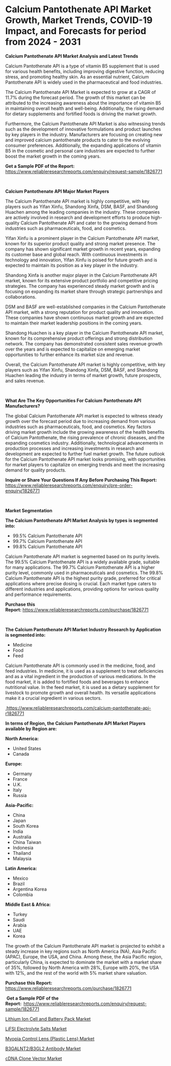 <p><h1>Calcium Pantothenate API Market Growth, Market Trends, COVID-19 Impact, and Forecasts for period from 2024 - 2031</h1></p><p><strong>Calcium Pantothenate API Market Analysis and Latest Trends</strong></p>
<p><p>Calcium Pantothenate API is a type of vitamin B5 supplement that is used for various health benefits, including improving digestive function, reducing stress, and promoting healthy skin. As an essential nutrient, Calcium Pantothenate API is widely used in the pharmaceutical and food industries.</p><p>The Calcium Pantothenate API Market is expected to grow at a CAGR of 11.7% during the forecast period. The growth of this market can be attributed to the increasing awareness about the importance of vitamin B5 in maintaining overall health and well-being. Additionally, the rising demand for dietary supplements and fortified foods is driving the market growth.</p><p>Furthermore, the Calcium Pantothenate API Market is also witnessing trends such as the development of innovative formulations and product launches by key players in the industry. Manufacturers are focusing on creating new and improved calcium pantothenate products to cater to the evolving consumer preferences. Additionally, the expanding applications of vitamin B5 in the cosmetic and personal care industries are expected to further boost the market growth in the coming years.</p></p>
<p><strong>Get a Sample PDF of the Report:&nbsp;</strong> <a href="https://www.reliableresearchreports.com/enquiry/request-sample/1826771">https://www.reliableresearchreports.com/enquiry/request-sample/1826771</a></p>
<p>&nbsp;</p>
<p><strong>Calcium Pantothenate API Major Market Players</strong></p>
<p><p>The Calcium Pantothenate API market is highly competitive, with key players such as Yifan Xinfu, Shandong Xinfa, DSM, BASF, and Shandong Huachen among the leading companies in the industry. These companies are actively involved in research and development efforts to produce high-quality Calcium Pantothenate API and cater to the growing demand from industries such as pharmaceuticals, food, and cosmetics.</p><p>Yifan Xinfu is a prominent player in the Calcium Pantothenate API market, known for its superior product quality and strong market presence. The company has shown significant market growth in recent years, expanding its customer base and global reach. With continuous investments in technology and innovation, Yifan Xinfu is poised for future growth and is expected to maintain its position as a key player in the industry.</p><p>Shandong Xinfa is another major player in the Calcium Pantothenate API market, known for its extensive product portfolio and competitive pricing strategies. The company has experienced steady market growth and is focusing on expanding its market share through strategic partnerships and collaborations.</p><p>DSM and BASF are well-established companies in the Calcium Pantothenate API market, with a strong reputation for product quality and innovation. These companies have shown continuous market growth and are expected to maintain their market leadership positions in the coming years.</p><p>Shandong Huachen is a key player in the Calcium Pantothenate API market, known for its comprehensive product offerings and strong distribution network. The company has demonstrated consistent sales revenue growth over the years and is expected to capitalize on emerging market opportunities to further enhance its market size and revenue.</p><p>Overall, the Calcium Pantothenate API market is highly competitive, with key players such as Yifan Xinfu, Shandong Xinfa, DSM, BASF, and Shandong Huachen leading the industry in terms of market growth, future prospects, and sales revenue.</p></p>
<p>&nbsp;</p>
<p><strong>What Are The Key Opportunities For Calcium Pantothenate API Manufacturers?</strong></p>
<p><p>The global Calcium Pantothenate API market is expected to witness steady growth over the forecast period due to increasing demand from various industries such as pharmaceuticals, food, and cosmetics. Key factors driving market growth include the growing awareness of the health benefits of Calcium Pantothenate, the rising prevalence of chronic diseases, and the expanding cosmetics industry. Additionally, technological advancements in production processes and increasing investments in research and development are expected to further fuel market growth. The future outlook for the Calcium Pantothenate API market looks promising, with opportunities for market players to capitalize on emerging trends and meet the increasing demand for quality products.</p></p>
<p><strong>Inquire or Share Your Questions If Any Before Purchasing This Report:</strong> <a href="https://www.reliableresearchreports.com/enquiry/pre-order-enquiry/1826771">https://www.reliableresearchreports.com/enquiry/pre-order-enquiry/1826771</a></p>
<p>&nbsp;</p>
<p><strong>Market Segmentation</strong></p>
<p><strong>The Calcium Pantothenate API Market Analysis by types is segmented into:</strong></p>
<p><ul><li>99.5% Calcium Pantothenate API</li><li>99.7% Calcium Pantothenate API</li><li>99.8% Calcium Pantothenate API</li></ul></p>
<p><p>Calcium Pantothenate API market is segmented based on its purity levels. The 99.5% Calcium Pantothenate API is a widely available grade, suitable for many applications. The 99.7% Calcium Pantothenate API is a higher purity level, commonly used in pharmaceuticals and cosmetics. The 99.8% Calcium Pantothenate API is the highest purity grade, preferred for critical applications where precise dosing is crucial. Each market type caters to different industries and applications, providing options for various quality and performance requirements.</p></p>
<p><strong>Purchase this Report:&nbsp;</strong><a href="https://www.reliableresearchreports.com/purchase/1826771">https://www.reliableresearchreports.com/purchase/1826771</a></p>
<p>&nbsp;</p>
<p><strong>The Calcium Pantothenate API Market Industry Research by Application is segmented into:</strong></p>
<p><ul><li>Medicine</li><li>Food</li><li>Feed</li></ul></p>
<p><p>Calcium Pantothenate API is commonly used in the medicine, food, and feed industries. In medicine, it is used as a supplement to treat deficiencies and as a vital ingredient in the production of various medications. In the food market, it is added to fortified foods and beverages to enhance nutritional value. In the feed market, it is used as a dietary supplement for livestock to promote growth and overall health. Its versatile applications make it a crucial ingredient in various sectors.</p></p>
<p><a href="https://www.reliableresearchreports.com/calcium-pantothenate-api-r1826771">&nbsp;https://www.reliableresearchreports.com/calcium-pantothenate-api-r1826771</a></p>
<p><strong>In terms of Region, the Calcium Pantothenate API Market Players available by Region are:</strong></p>
<p>
    <p> <strong> North America: </strong>
        <ul>
            <li>United States</li>
            <li>Canada</li>
        </ul>
        </p> 
    <p> <strong> Europe: </strong>
        <ul>
            <li>Germany</li>
            <li>France</li>
            <li>U.K.</li>
            <li>Italy</li>
            <li>Russia</li>
        </ul>
        </p> 
    <p> <strong> Asia-Pacific: </strong>
        <ul>
            <li>China</li>
            <li>Japan</li>
            <li>South Korea</li>
            <li>India</li>
            <li>Australia</li>
            <li>China Taiwan</li>
            <li>Indonesia</li>
            <li>Thailand</li>
            <li>Malaysia</li>
        </ul>
        </p> 
    <p> <strong> Latin America: </strong>
        <ul>
            <li>Mexico</li>
            <li>Brazil</li>
            <li>Argentina Korea</li>
            <li>Colombia</li>
        </ul>
        </p> 
    <p> <strong> Middle East & Africa: </strong>
        <ul>
            <li>Turkey</li>
            <li>Saudi</li>
            <li>Arabia</li>
            <li>UAE</li>
            <li>Korea</li>
        </ul>
    </p>
    </p>
<p><p>The growth of the Calcium Pantothenate API market is projected to exhibit a steady increase in key regions such as North America (NA), Asia Pacific (APAC), Europe, the USA, and China. Among these, the Asia Pacific region, particularly China, is expected to dominate the market with a market share of 35%, followed by North America with 28%, Europe with 20%, the USA with 12%, and the rest of the world with 5% market share valuation.</p></p>
<p><strong>Purchase this Report: </strong><a href="https://www.reliableresearchreports.com/purchase/1826771">https://www.reliableresearchreports.com/purchase/1826771</a></p>
<p>&nbsp;<strong>Get a Sample PDF of the Report:&nbsp;&nbsp;</strong><a href="https://www.reliableresearchreports.com/enquiry/request-sample/1826771">https://www.reliableresearchreports.com/enquiry/request-sample/1826771</a></p>
<p><strong></strong></p>
<p><p><a href="https://www.linkedin.com/pulse/lithium-ion-cell-battery-pack-market-research-report-includes-3k2ve?trackingId=v%2By%2B8Kn2SW6i1HBZf4L6kg%3D%3D">Lithium Ion Cell and Battery Pack Market</a></p><p><a href="https://www.linkedin.com/pulse/evaluating-global-lifsi-electrolyte-salts-market-trends-growth-jcraf?trackingId=eScWe0f3RYuoWTasocw1jA%3D%3D">LiFSI Electrolyte Salts Market</a></p><p><a href="https://www.linkedin.com/pulse/global-myopia-control-lens-plastic-market-projected-grow-cagr-vpfnc?trackingId=GPnY1FUaSa2EjprlOy0R3Q%3D%3D">Myopia Control Lens (Plastic Lens) Market</a></p><p><a href="https://github.com/RickHolmes3/Market-Research-Report-List-6/blob/main/b3galnt2b3gl2-antibody-market.md">B3GALNT2/B3GL2 Antibody Market</a></p><p><a href="https://github.com/Krish2023na/Market-Research-Report-List-6/blob/main/cdna-clone-vector-market.md">cDNA Clone Vector Market</a></p></p>